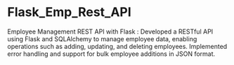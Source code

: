 # Flask_Emp_Rest_API

Employee Management REST API with Flask : Developed a RESTful API using Flask and SQLAlchemy to manage employee data, enabling operations such as adding, updating, and deleting employees. Implemented error handling and support for bulk employee additions in JSON format.


